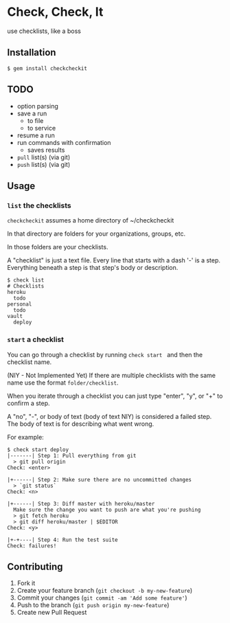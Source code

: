 # Check, Check, It

use checklists, like a boss

## Installation

    $ gem install checkcheckit

## TODO

- option parsing
- save a run
  - to file
  - to service
- resume a run
- run commands with confirmation
  - saves results
- `pull` list(s) (via git)
- `push` list(s) (via git)

## Usage

### `list` the checklists

`checkcheckit` assumes a home directory of ~/checkcheckit

In that directory are folders for your organizations, groups, etc.

In those folders are your checklists.

A "checklist" is just a text file.
Every line that starts with a dash '-' is a step.
Everything beneath a step is that step's body or description.

    $ check list
    # Checklists
    heroku
      todo
    personal
      todo
    vault
      deploy

### `start` a checklist

You can go through a checklist by running `check start ` and then the checklist name.

(NIY - Not Implemented Yet)
If there are multiple checklists with the same name use the format `folder/checklist`.

When you iterate through a checklist you can just type "enter", "y", or "+" to confirm a step.

A "no", "-", or body of text (body of text NIY) is considered a failed step.
The body of text is for describing what went wrong.

For example:

    $ check start deploy
    |-------| Step 1: Pull everything from git
      > git pull origin
    Check: <enter>

    |+------| Step 2: Make sure there are no uncommitted changes
      > `git status`
    Check: <n>

    |+------| Step 3: Diff master with heroku/master
      Make sure the change you want to push are what you're pushing
      > git fetch heroku
      > git diff heroku/master | $EDITOR
    Check: <y>

    |+-+----| Step 4: Run the test suite
    Check: failures!



## Contributing

1. Fork it
2. Create your feature branch (`git checkout -b my-new-feature`)
3. Commit your changes (`git commit -am 'Add some feature'`)
4. Push to the branch (`git push origin my-new-feature`)
5. Create new Pull Request
